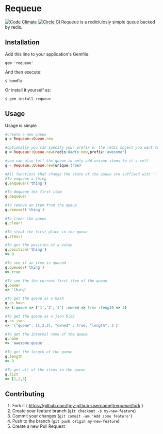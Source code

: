# Requeue
[![Code Climate](https://codeclimate.com/github/lumoslabs/requeue.png)](https://codeclimate.com/github/lumoslabs/requeue)
[![Circle CI](https://circleci.com/gh/lumoslabs/requeue.png?circle-token=09b59b996588e9bd5cc4ce3dc01507c071f05025)](https://circleci.com/gh/lumoslabs/requeue)
Requeue is a rediciulosly simple queue backed by redis.

## Installation

Add this line to your application's Gemfile:

    gem 'requeue'

And then execute:

    $ bundle

Or install it yourself as:

    $ gem install requeue

## Usage

Usage is simple
```ruby
#create a new queue 
q = Requeue::Queue.new

#optionally you can specify your prefix or the redis object you want to use
q = Requeue::Queue.new(redis:Redis.new,prefix:'awesome')

#you can also tell the queue to only add unique items to it's self
q = Requeue::Queue.new(unique:true)

#All functions that change the state of the queue are suffixed with '!'
#To enqueue a thing
q.enqueue!('thing')

#To dequeue the first item 
q.dequeue!

#To remove an item from the queue
q.remove!('thing')

#To clear the queue
q.clear!

#To steal the first place in the queue 
q.steal!

#To get the position of a value
q.position('thing') 
=> 0

#To see if an item is queued
q.queued?('thing') 
=> true

#To see the the current first item of the queue
q.owner 
=> 'thing'

#To get the queue as a hash 
q.as_hash
=> {:queue => ['1','2','3'] :owned => true :length => 3}

#To get the queue as a json blob
q.as_json
=> '{"queue": [1,2,3], "owned" : true, "length": 3 }'

#To get the internal name of the queue
q.name
=> 'awesome:queue'

#To get the length of the queue
q.length
=> 3

#To get all of the items in the queue
q.list
=> [1,2,3]
```

## Contributing

1. Fork it ( https://github.com/[my-github-username]/requeue/fork )
2. Create your feature branch (`git checkout -b my-new-feature`)
3. Commit your changes (`git commit -am 'Add some feature'`)
4. Push to the branch (`git push origin my-new-feature`)
5. Create a new Pull Request
